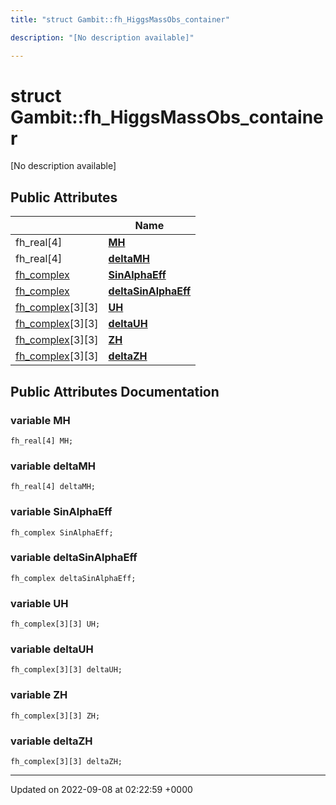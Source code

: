 ```yaml
---
title: "struct Gambit::fh_HiggsMassObs_container"

description: "[No description available]"

---
```


# struct Gambit::fh_HiggsMassObs_container



[No description available]

## Public Attributes

|                | Name           |
| -------------- | -------------- |
| fh_real[4] | **[MH](/documentation/code/classes/structgambit_1_1fh__higgsmassobs__container/#variable-mh)**  |
| fh_real[4] | **[deltaMH](/documentation/code/classes/structgambit_1_1fh__higgsmassobs__container/#variable-deltamh)**  |
| [fh_complex](/documentation/code/classes/classgambit_1_1fcomplext/) | **[SinAlphaEff](/documentation/code/classes/structgambit_1_1fh__higgsmassobs__container/#variable-sinalphaeff)**  |
| [fh_complex](/documentation/code/classes/classgambit_1_1fcomplext/) | **[deltaSinAlphaEff](/documentation/code/classes/structgambit_1_1fh__higgsmassobs__container/#variable-deltasinalphaeff)**  |
| [fh_complex](/documentation/code/classes/classgambit_1_1fcomplext/)[3][3] | **[UH](/documentation/code/classes/structgambit_1_1fh__higgsmassobs__container/#variable-uh)**  |
| [fh_complex](/documentation/code/classes/classgambit_1_1fcomplext/)[3][3] | **[deltaUH](/documentation/code/classes/structgambit_1_1fh__higgsmassobs__container/#variable-deltauh)**  |
| [fh_complex](/documentation/code/classes/classgambit_1_1fcomplext/)[3][3] | **[ZH](/documentation/code/classes/structgambit_1_1fh__higgsmassobs__container/#variable-zh)**  |
| [fh_complex](/documentation/code/classes/classgambit_1_1fcomplext/)[3][3] | **[deltaZH](/documentation/code/classes/structgambit_1_1fh__higgsmassobs__container/#variable-deltazh)**  |

## Public Attributes Documentation

### variable MH

```
fh_real[4] MH;
```


### variable deltaMH

```
fh_real[4] deltaMH;
```


### variable SinAlphaEff

```
fh_complex SinAlphaEff;
```


### variable deltaSinAlphaEff

```
fh_complex deltaSinAlphaEff;
```


### variable UH

```
fh_complex[3][3] UH;
```


### variable deltaUH

```
fh_complex[3][3] deltaUH;
```


### variable ZH

```
fh_complex[3][3] ZH;
```


### variable deltaZH

```
fh_complex[3][3] deltaZH;
```


-------------------------------

Updated on 2022-09-08 at 02:22:59 +0000